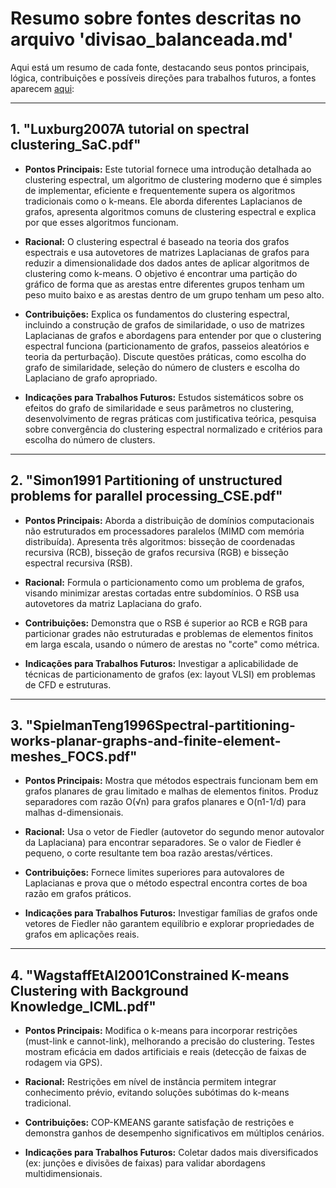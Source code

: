 # Resumo sobre fontes descritas no arquivo 'divisao_balanceada.md'

Aqui está um resumo de cada fonte, destacando seus pontos principais, lógica, contribuições e possíveis direções para trabalhos futuros, a fontes aparecem [aqui](divisao_balanceada.md):

---

## 1. **"Luxburg2007A tutorial on spectral clustering_SaC.pdf"**

- **Pontos Principais:** Este tutorial fornece uma introdução detalhada ao clustering espectral, um algoritmo de clustering moderno que é simples de implementar, eficiente e frequentemente supera os algoritmos tradicionais como o k-means. Ele aborda diferentes Laplacianos de grafos, apresenta algoritmos comuns de clustering espectral e explica por que esses algoritmos funcionam.  

- **Racional:** O clustering espectral é baseado na teoria dos grafos espectrais e usa autovetores de matrizes Laplacianas de grafos para reduzir a dimensionalidade dos dados antes de aplicar algoritmos de clustering como k-means. O objetivo é encontrar uma partição do gráfico de forma que as arestas entre diferentes grupos tenham um peso muito baixo e as arestas dentro de um grupo tenham um peso alto.  

- **Contribuições:** Explica os fundamentos do clustering espectral, incluindo a construção de grafos de similaridade, o uso de matrizes Laplacianas de grafos e abordagens para entender por que o clustering espectral funciona (particionamento de grafos, passeios aleatórios e teoria da perturbação). Discute questões práticas, como escolha do grafo de similaridade, seleção do número de clusters e escolha do Laplaciano de grafo apropriado.  

- **Indicações para Trabalhos Futuros:** Estudos sistemáticos sobre os efeitos do grafo de similaridade e seus parâmetros no clustering, desenvolvimento de regras práticas com justificativa teórica, pesquisa sobre convergência do clustering espectral normalizado e critérios para escolha do número de clusters.

---

## 2. **"Simon1991 Partitioning of unstructured problems for parallel processing_CSE.pdf"**

- **Pontos Principais:** Aborda a distribuição de domínios computacionais não estruturados em processadores paralelos (MIMD com memória distribuída). Apresenta três algoritmos: bisseção de coordenadas recursiva (RCB), bisseção de grafos recursiva (RGB) e bisseção espectral recursiva (RSB).  

- **Racional:** Formula o particionamento como um problema de grafos, visando minimizar arestas cortadas entre subdomínios. O RSB usa autovetores da matriz Laplaciana do grafo. 

- **Contribuições:** Demonstra que o RSB é superior ao RCB e RGB para particionar grades não estruturadas e problemas de elementos finitos em larga escala, usando o número de arestas no "corte" como métrica. 

- **Indicações para Trabalhos Futuros:** Investigar a aplicabilidade de técnicas de particionamento de grafos (ex: layout VLSI) em problemas de CFD e estruturas.

---

## 3. **"SpielmanTeng1996Spectral-partitioning-works-planar-graphs-and-finite-element-meshes_FOCS.pdf"**

- **Pontos Principais:** Mostra que métodos espectrais funcionam bem em grafos planares de grau limitado e malhas de elementos finitos. Produz separadores com razão O(√n) para grafos planares e O(n1-1/d) para malhas d-dimensionais.  

- **Racional:** Usa o vetor de Fiedler (autovetor do segundo menor autovalor da Laplaciana) para encontrar separadores. Se o valor de Fiedler é pequeno, o corte resultante tem boa razão arestas/vértices. 

- **Contribuições:** Fornece limites superiores para autovalores de Laplacianas e prova que o método espectral encontra cortes de boa razão em grafos práticos.  

- **Indicações para Trabalhos Futuros:** Investigar famílias de grafos onde vetores de Fiedler não garantem equilíbrio e explorar propriedades de grafos em aplicações reais.

---

## 4. **"WagstaffEtAl2001Constrained K-means Clustering with Background Knowledge_ICML.pdf"**

- **Pontos Principais:** Modifica o k-means para incorporar restrições (must-link e cannot-link), melhorando a precisão do clustering. Testes mostram eficácia em dados artificiais e reais (detecção de faixas de rodagem via GPS).  

- **Racional:** Restrições em nível de instância permitem integrar conhecimento prévio, evitando soluções subótimas do k-means tradicional.  

- **Contribuições:** COP-KMEANS garante satisfação de restrições e demonstra ganhos de desempenho significativos em múltiplos cenários. 
 
- **Indicações para Trabalhos Futuros:** Coletar dados mais diversificados (ex: junções e divisões de faixas) para validar abordagens multidimensionais.